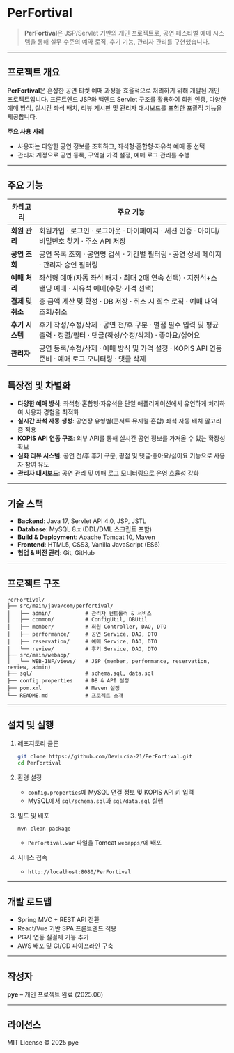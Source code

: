 # PerFortival

> **PerFortival**은 JSP/Servlet 기반의 개인 프로젝트로, 공연·페스티벌 예매 시스템을 통해 실무 수준의 예약 로직, 후기 기능, 관리자 관리를 구현했습니다.

---

## 프로젝트 개요

**PerFortival**은 혼잡한 공연 티켓 예매 과정을 효율적으로 처리하기 위해 개발된 개인 프로젝트입니다. 프론트엔드 JSP와 백엔드 Servlet 구조를 활용하여 회원 인증, 다양한 예매 방식, 실시간 좌석 배치, 리뷰 게시판 및 관리자 대시보드를 포함한 포괄적 기능을 제공합니다.

**주요 사용 사례**

* 사용자는 다양한 공연 정보를 조회하고, 좌석형·혼합형·자유석 예매 중 선택
* 관리자 계정으로 공연 등록, 구역별 가격 설정, 예매 로그 관리를 수행

---

## 주요 기능

| **카테고리**    | **주요 기능**                                                                   |
| ----------- | --------------------------------------------------------------------------- |
| **회원 관리**   | 회원가입 · 로그인 · 로그아웃 · 마이페이지 · 세션 인증 · 아이디/비밀번호 찾기 · 주소 API 저장                 |
| **공연 조회**   | 공연 목록 조회 · 공연명 검색 · 기간별 필터링 · 공연 상세 페이지 · 관리자 승인 필터링                        |
| **예매 처리**   | 좌석형 예매(자동 좌석 배치 · 최대 2매 연속 선택) · 지정석+스탠딩 예매 · 자유석 예매(수량·가격 선택)              |
| **결제 및 취소** | 총 금액 계산 및 확정 · DB 저장 · 취소 시 회수 로직 · 예매 내역 조회/취소                             |
| **후기 시스템**  | 후기 작성/수정/삭제 · 공연 전/후 구분 · 별점 필수 입력 및 평균 출력 · 정렬/필터 · 댓글(작성/수정/삭제) · 좋아요/싫어요 |
| **관리자**     | 공연 등록/수정/삭제 · 예매 방식 및 가격 설정 · KOPIS API 연동 준비 · 예매 로그 모니터링 · 댓글 삭제          |

## 특장점 및 차별화

* **다양한 예매 방식**: 좌석형·혼합형·자유석을 단일 애플리케이션에서 유연하게 처리하여 사용자 경험을 최적화
* **실시간 좌석 자동 생성**: 공연장 유형별(콘서트·뮤지컬·혼합) 좌석 자동 배치 알고리즘 적용
* **KOPIS API 연동 구조**: 외부 API를 통해 실시간 공연 정보를 가져올 수 있는 확장성 확보
* **심화 리뷰 시스템**: 공연 전/후 후기 구분, 평점 및 댓글·좋아요/싫어요 기능으로 사용자 참여 유도
* **관리자 대시보드**: 공연 관리 및 예매 로그 모니터링으로 운영 효율성 강화

---

## 기술 스택

* **Backend**: Java 17, Servlet API 4.0, JSP, JSTL
* **Database**: MySQL 8.x (DDL/DML 스크립트 포함)
* **Build & Deployment**: Apache Tomcat 10, Maven
* **Frontend**: HTML5, CSS3, Vanilla JavaScript (ES6)
* **협업 & 버전 관리**: Git, GitHub

---

## 프로젝트 구조

```text
PerFortival/
├── src/main/java/com/perfortival/
│   ├── admin/           # 관리자 컨트롤러 & 서비스
│   ├── common/          # ConfigUtil, DBUtil
│   ├── member/          # 회원 Controller, DAO, DTO
│   ├── performance/     # 공연 Service, DAO, DTO
│   ├── reservation/     # 예매 Service, DAO, DTO
│   └── review/          # 후기 Service, DAO, DTO
├── src/main/webapp/
│   └── WEB-INF/views/   # JSP (member, performance, reservation, review, admin)
├── sql/                 # schema.sql, data.sql
├── config.properties    # DB & API 설정
├── pom.xml              # Maven 설정
└── README.md            # 프로젝트 소개
```

---

## 설치 및 실행

1. 레포지토리 클론

   ```bash
   git clone https://github.com/DevLucia-21/PerFortival.git
   cd PerFortival
   ```
2. 환경 설정

   * `config.properties`에 MySQL 연결 정보 및 KOPIS API 키 입력
   * MySQL에서 `sql/schema.sql`과 `sql/data.sql` 실행
3. 빌드 및 배포

   ```bash
   mvn clean package
   ```

   * `PerFortival.war` 파일을 Tomcat `webapps/`에 배포
4. 서비스 접속

   * `http://localhost:8080/PerFortival`

---

## 개발 로드맵

* Spring MVC + REST API 전환
* React/Vue 기반 SPA 프론트엔드 적용
* PG사 연동 실결제 기능 추가
* AWS 배포 및 CI/CD 파이프라인 구축

---

## 작성자

**pye** – 개인 프로젝트 완료 (2025.06)

---

## 라이선스

MIT License © 2025 pye
